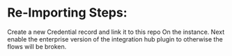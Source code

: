 # Re-Importing Steps:
Create a new Credential record and link it to this repo
On the instance. Next enable the enterprise version of the integration hub plugin to otherwise the flows will be broken.
